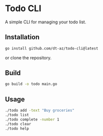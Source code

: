 # Todo CLI

A simple CLI for managing your todo list.

## Installation

```bash
go install github.com/dt-az/todo-cli@latest

```
or clone the repository.

## Build

```bash
go build -o todo main.go
```

## Usage

```bash
./todo add -text "Buy groceries"
./todo list
./todo complete -number 1
./todo clear
./todo help
```

